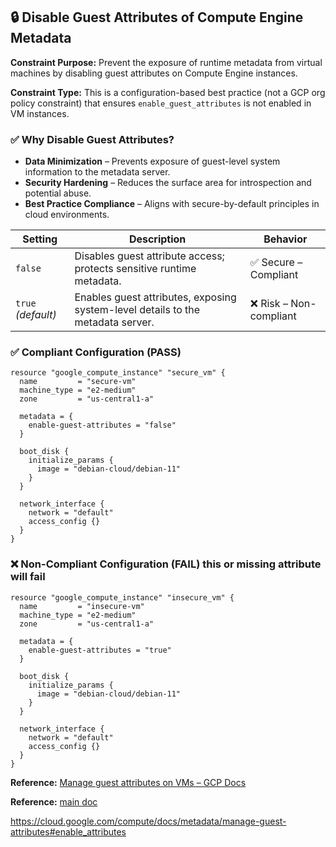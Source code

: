
## 🔒 Disable Guest Attributes of Compute Engine Metadata

**Constraint Purpose:**
Prevent the exposure of runtime metadata from virtual machines by disabling guest attributes on Compute Engine instances.

**Constraint Type:**
This is a configuration-based best practice (not a GCP org policy constraint) that ensures `enable_guest_attributes` is not enabled in VM instances.

### ✅ Why Disable Guest Attributes?

* **Data Minimization** – Prevents exposure of guest-level system information to the metadata server.
* **Security Hardening** – Reduces the surface area for introspection and potential abuse.
* **Best Practice Compliance** – Aligns with secure-by-default principles in cloud environments.

| Setting             | Description                                                                     | Behavior               |
| ------------------- | ------------------------------------------------------------------------------- | ---------------------- |
| `false`  | Disables guest attribute access; protects sensitive runtime metadata.           | ✅ Secure – Compliant   |
| `true` *(default)*    | Enables guest attributes, exposing system-level details to the metadata server. | ❌ Risk – Non-compliant |


### ✅ Compliant Configuration (PASS) 

```hcl
resource "google_compute_instance" "secure_vm" {
  name         = "secure-vm"
  machine_type = "e2-medium"
  zone         = "us-central1-a"

  metadata = {
    enable-guest-attributes = "false"
  }

  boot_disk {
    initialize_params {
      image = "debian-cloud/debian-11"
    }
  }

  network_interface {
    network = "default"
    access_config {}
  }
}
```



### ❌ Non-Compliant Configuration (FAIL) this or missing attribute will fail

```hcl
resource "google_compute_instance" "insecure_vm" {
  name         = "insecure-vm"
  machine_type = "e2-medium"
  zone         = "us-central1-a"

  metadata = {
    enable-guest-attributes = "true"
  }

  boot_disk {
    initialize_params {
      image = "debian-cloud/debian-11"
    }
  }

  network_interface {
    network = "default"
    access_config {}
  }
}
```



**Reference:** [Manage guest attributes on VMs – GCP Docs](https://cloud.google.com/compute/docs/metadata/manage-guest-attributes)
             
              
**Reference:** [main doc](https://cloud.google.com/vertex-ai/docs/workbench/instances/manage-metadata)

https://cloud.google.com/compute/docs/metadata/manage-guest-attributes#enable_attributes


